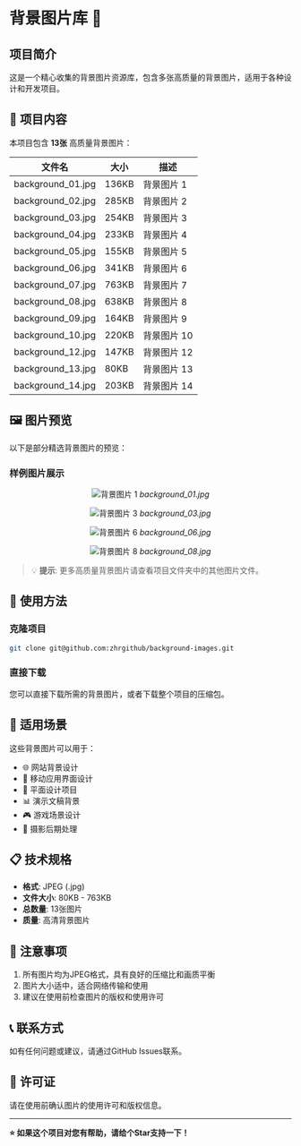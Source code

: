 # 背景图片库 🎨

## 项目简介

这是一个精心收集的背景图片资源库，包含多张高质量的背景图片，适用于各种设计和开发项目。

## 📁 项目内容

本项目包含 **13张** 高质量背景图片：

| 文件名 | 大小 | 描述 |
|--------|------|------|
| background_01.jpg | 136KB | 背景图片 1 |
| background_02.jpg | 285KB | 背景图片 2 |
| background_03.jpg | 254KB | 背景图片 3 |
| background_04.jpg | 233KB | 背景图片 4 |
| background_05.jpg | 155KB | 背景图片 5 |
| background_06.jpg | 341KB | 背景图片 6 |
| background_07.jpg | 763KB | 背景图片 7 |
| background_08.jpg | 638KB | 背景图片 8 |
| background_09.jpg | 164KB | 背景图片 9 |
| background_10.jpg | 220KB | 背景图片 10 |
| background_12.jpg | 147KB | 背景图片 12 |
| background_13.jpg | 80KB | 背景图片 13 |
| background_14.jpg | 203KB | 背景图片 14 |

## 🖼️ 图片预览

以下是部分精选背景图片的预览：

### 样例图片展示

<div align="center">

![背景图片 1](background_01.jpg)
*background_01.jpg*

![背景图片 3](background_03.jpg)
*background_03.jpg*

![背景图片 6](background_06.jpg)
*background_06.jpg*

![背景图片 8](background_08.jpg)
*background_08.jpg*

</div>

> 💡 **提示**: 更多高质量背景图片请查看项目文件夹中的其他图片文件。

## 🚀 使用方法

### 克隆项目
```bash
git clone git@github.com:zhrgithub/background-images.git
```

### 直接下载
您可以直接下载所需的背景图片，或者下载整个项目的压缩包。

## 📖 适用场景

这些背景图片可以用于：

- 🌐 网站背景设计
- 📱 移动应用界面设计
- 🎨 平面设计项目
- 📊 演示文稿背景
- 🎮 游戏场景设计
- 📸 摄影后期处理

## 📋 技术规格

- **格式**: JPEG (.jpg)
- **文件大小**: 80KB - 763KB
- **总数量**: 13张图片
- **质量**: 高清背景图片

## 🔧 注意事项

1. 所有图片均为JPEG格式，具有良好的压缩比和画质平衡
2. 图片大小适中，适合网络传输和使用
3. 建议在使用前检查图片的版权和使用许可

## 📞 联系方式

如有任何问题或建议，请通过GitHub Issues联系。

## 📄 许可证

请在使用前确认图片的使用许可和版权信息。

---

**⭐ 如果这个项目对您有帮助，请给个Star支持一下！** 